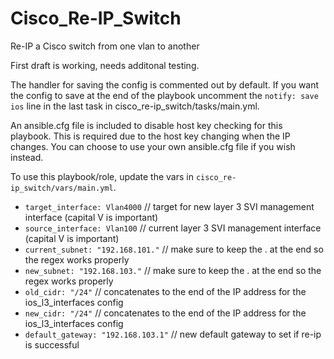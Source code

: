 # Cisco_Re-IP_Switch
Re-IP a Cisco switch from one vlan to another

First draft is working, needs additonal testing.

The handler for saving the config is commented out by default. If you want the config to save at the end of the playbook uncomment the ```notify: save ios``` line in the last task in cisco_re-ip_switch/tasks/main.yml.

An ansible.cfg file is included to disable host key checking for this playbook. This is required due to the host key changing when the IP changes. You can choose to use your own ansible.cfg file if you wish instead.

To use this playbook/role, update the vars in ```cisco_re-ip_switch/vars/main.yml```.

* ```target_interface: Vlan4000``` // target for new layer 3 SVI management interface (capital V is important)
* ```source_interface: Vlan100``` // current layer 3 SVI management interface (capital V is important)
* ```current_subnet: "192.168.101."``` // make sure to keep the . at the end so the regex works properly
* ```new_subnet: "192.168.103."``` // make sure to keep the . at the end so the regex works properly
* ```old_cidr: "/24"``` // concatenates to the end of the IP address for the ios_l3_interfaces config
* ```new_cidr: "/24"``` // concatenates to the end of the IP address for the ios_l3_interfaces config
* ```default_gateway: "192.168.103.1"``` // new default gateway to set if re-ip is successful